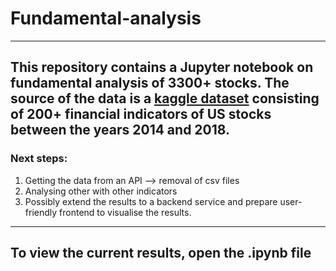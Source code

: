 # Fundamental-analysis
---
This repository contains a Jupyter notebook on fundamental analysis of 3300+ stocks. The source of the data is a [kaggle dataset](https://www.kaggle.com/datasets/cnic92/200-financial-indicators-of-us-stocks-20142018/discussion?resource=download) consisting of 200+ financial indicators of US stocks between the years 2014 and 2018.
---
### Next steps:
1. Getting the data from an API --> removal of csv files
2. Analysing other with other indicators
3. Possibly extend the results to a backend service and prepare user-friendly frontend to visualise the results.
---
## To view the current results, open the .ipynb file
